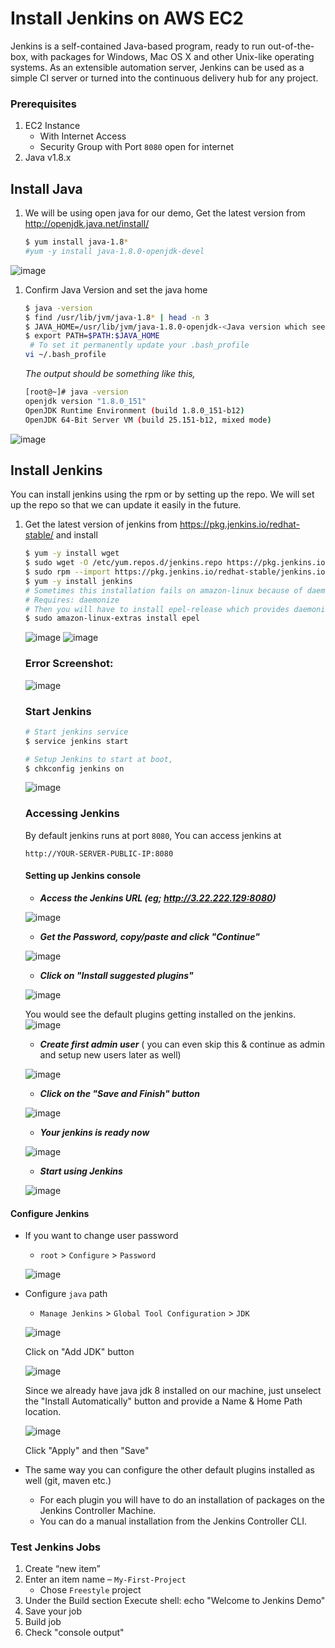 # Install Jenkins on AWS EC2
Jenkins is a self-contained Java-based program, ready to run out-of-the-box, with packages for Windows, Mac OS X and other Unix-like operating systems. As an extensible automation server, Jenkins can be used as a simple CI server or turned into the continuous delivery hub for any project.


### Prerequisites
1. EC2 Instance 
   - With Internet Access
   - Security Group with Port `8080` open for internet
1. Java v1.8.x 

## Install Java
1. We will be using open java for our demo, Get the latest version from http://openjdk.java.net/install/
   ```sh
   $ yum install java-1.8*
   #yum -y install java-1.8.0-openjdk-devel
   ```
![image](https://user-images.githubusercontent.com/90503660/135739043-3f55aebc-776c-45a7-b7bc-423934914686.png)

1. Confirm Java Version and set the java home
   ```sh
   $ java -version
   $ find /usr/lib/jvm/java-1.8* | head -n 3
   $ JAVA_HOME=/usr/lib/jvm/java-1.8.0-openjdk-<Java version which seen in the above output>
   $ export PATH=$PATH:$JAVA_HOME
    # To set it permanently update your .bash_profile
   vi ~/.bash_profile
   ```
   _The output should be something like this,_
    ```sh
   [root@~]# java -version
   openjdk version "1.8.0_151"
   OpenJDK Runtime Environment (build 1.8.0_151-b12)
   OpenJDK 64-Bit Server VM (build 25.151-b12, mixed mode)
   ```
![image](https://user-images.githubusercontent.com/90503660/135739120-f76626d1-0e67-4de1-9b01-19ba7b7b949a.png)

## Install Jenkins
 You can install jenkins using the rpm or by setting up the repo. We will set up the repo so that we can update it easily in the future.
1. Get the latest version of jenkins from https://pkg.jenkins.io/redhat-stable/ and install
   ```sh
   $ yum -y install wget
   $ sudo wget -O /etc/yum.repos.d/jenkins.repo https://pkg.jenkins.io/redhat-stable/jenkins.repo
   $ sudo rpm --import https://pkg.jenkins.io/redhat-stable/jenkins.io.key
   $ yum -y install jenkins
   # Sometimes this installation fails on amazon-linux because of daemonize issue. 
   # Requires: daemonize
   # Then you will have to install epel-release which provides daemonize. For installing epel-release on amazon-linux, follow the below command
   $ sudo amazon-linux-extras install epel
   
   ```
   ![image](https://user-images.githubusercontent.com/90503660/135739171-6d03a52f-fee8-4f22-a6ce-8bc8dab7fe42.png)
   ![image](https://user-images.githubusercontent.com/90503660/135739191-56912119-7fb7-4669-96be-47e4ec008b1e.png)

   ### Error Screenshot: 
   
   ![image](https://user-images.githubusercontent.com/37894194/132466158-8a1944fd-5c73-4bbd-a707-dfa0c8b38771.png)
   
   ### Start Jenkins
   ```sh
   # Start jenkins service
   $ service jenkins start

   # Setup Jenkins to start at boot,
   $ chkconfig jenkins on
   ```
   ![image](https://user-images.githubusercontent.com/90503660/135739216-b9815bda-0e40-416e-a7e3-0329175e86d4.png)

   ### Accessing Jenkins
   By default jenkins runs at port `8080`, You can access jenkins at
   ```
   http://YOUR-SERVER-PUBLIC-IP:8080
   ```
   
   #### Setting up Jenkins console
   * _**Access the Jenkins URL (eg; http://3.22.222.129:8080)**_

	![image](https://user-images.githubusercontent.com/90503660/135739292-1b86962e-b1ca-4721-945f-b5e0cfb2e32b.png)

   * _**Get the Password, copy/paste and click "Continue"**_

	![image](https://user-images.githubusercontent.com/90503660/135739313-0bb1ae0b-9dfa-4c33-af14-c346c0f571cb.png)
	
   * _**Click on "Install suggested plugins"**_
   
   	![image](https://user-images.githubusercontent.com/90503660/135739352-61092956-7c89-4a0d-ad35-d20c54ef4ad6.png)
	
	You would see the default plugins getting installed on the jenkins.
	![image](https://user-images.githubusercontent.com/90503660/135739393-0a54a051-e68f-42eb-bae9-b2d296aea732.png)
	
   * _**Create first admin user**_ ( you can even skip this & continue as admin and setup new users later as well)
   
   	![image](https://user-images.githubusercontent.com/90503660/135739485-d9b6129b-8593-400d-bc9e-596d07d3c5da.png)
	
   * _**Click on the "Save and Finish" button**_
   	
	![image](https://user-images.githubusercontent.com/90503660/135739513-75285e0e-3cca-431a-87e3-0c2df93cd164.png)
	
   * _**Your jenkins is ready now**_
   	
	![image](https://user-images.githubusercontent.com/90503660/135739611-69597669-e6f1-429c-abb9-d23514073090.png)
  
   * _**Start using Jenkins**_
   	
	![image](https://user-images.githubusercontent.com/90503660/135739634-78636e73-5280-473c-90fb-85108a6e8fa7.png)
   
  #### Configure Jenkins
- If you want to change user password
   - `root` > `Configure` > `Password`
   
   ![image](https://user-images.githubusercontent.com/90503660/135739866-e27dc688-132a-4ee9-b81a-f0a8bd8109d0.png)

- Configure `java` path
  - `Manage Jenkins` > `Global Tool Configuration` > `JDK` 

  ![image](https://user-images.githubusercontent.com/90503660/135739905-38a4dfac-bb76-49ad-90f0-59d40328d7e3.png)

  Click on "Add JDK" button
  
  ![image](https://user-images.githubusercontent.com/90503660/135739940-74be7b99-150f-4ee7-98d9-4ecb2556e758.png)

  Since we already have java jdk 8 installed on our machine, just unselect the "Install Automatically" button and provide a Name & Home Path location.
  
  ![image](https://user-images.githubusercontent.com/90503660/135740034-10d77ac3-cfc6-441f-bfc3-f2000f3dba5b.png)

  Click "Apply" and then "Save"
  
- The same way you can configure the other default plugins installed as well (git, maven etc.)
	
	- For each plugin you will have to do an installation of packages on the Jenkins Controller Machine.
	- You can do a manual installation from the Jenkins Controller CLI.

### Test Jenkins Jobs
1. Create “new item”
2. Enter an item name – `My-First-Project`
   - Chose `Freestyle` project
3. Under the Build section
	Execute shell: echo "Welcome to Jenkins Demo"
4. Save your job 
5. Build job
6. Check "console output"

